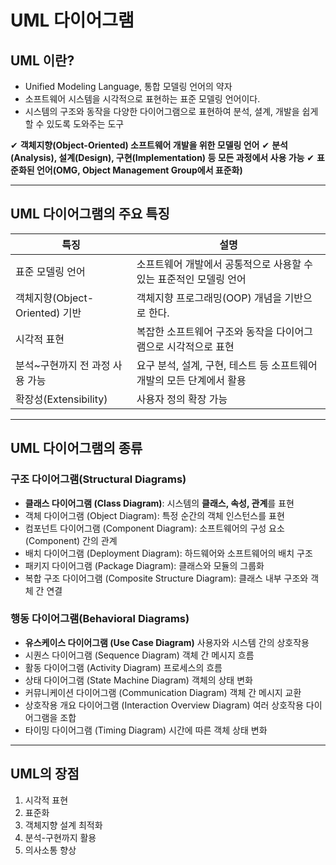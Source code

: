 # UML 다이어그램

## UML 이란?

- Unified Modeling Language, 통합 모델링 언어의 약자
- 소프트웨어 시스템을 시각적으로 표현하는 표준 모델링 언어이다.
- 시스템의 구조와 동작을 다양한 다이어그램으로 표현하여 분석, 셜계, 개발을 쉽게 할 수 있도록 도와주는 도구

✔ **객체지향(Object-Oriented) 소프트웨어 개발을 위한 모델링 언어**
✔ **분석(Analysis), 설계(Design), 구현(Implementation) 등 모든 과정에서 사용 가능**
✔ **표준화된 언어(OMG, Object Management Group에서 표준화)**

---

## UML 다이어그램의 주요 특징

| 특징                       | 설명                                        |
| ------------------------ | ----------------------------------------- |
| 표준 모델링 언어                | 소프트웨어 개발에서 공통적으로 사용할 수 있는 표준적인 모델링 언어     |
| 객체지향(Object-Oriented) 기반 | 객체지향 프로그래밍(OOP) 개념을 기반으로 한다.              |
| 시각적 표현                   | 복잡한 소프트웨어 구조와 동작을 다이어그램으로 시각적으로 표현        |
| 분석~구현까지 전 과정 사용 가능       | 요구 분석, 설계, 구현, 테스트 등 소프트웨어 개발의 모든 단계에서 활용 |
| 확장성(Extensibility)       | 사용자 정의 확장 가능                              |

---

## UML 다이어그램의 종류

### 구조 다이어그램(Structural Diagrams)

- **클래스 다이어그램 (Class Diagram)**: 시스템의 **클래스, 속성, 관계**를 표현
- 객체 다이어그램 (Object Diagram): 특정 순간의 객체 인스턴스를 표현
- 컴포넌트 다이어그램 (Component Diagram): 소프트웨어의 구성 요소(Component) 간의 관계
- 배치 다이어그램 (Deployment Diagram): 하드웨어와 소프트웨어의 배치 구조
- 패키지 다이어그램 (Package Diagram): 클래스와 모듈의 그룹화
- 복합 구조 다이어그램 (Composite Structure Diagram): 클래스 내부 구조와 객체 간 연결

### 행동 다이어그램(Behavioral Diagrams)

- **유스케이스 다이어그램 (Use Case Diagram)** 사용자와 시스템 간의 상호작용
- 시퀀스 다이어그램 (Sequence Diagram) 객체 간 메시지 흐름
- 활동 다이어그램 (Activity Diagram) 프로세스의 흐름
- 상태 다이어그램 (State Machine Diagram) 객체의 상태 변화
- 커뮤니케이션 다이어그램 (Communication Diagram) 객체 간 메시지 교환
- 상호작용 개요 다이어그램 (Interaction Overview Diagram) 여러 상호작용 다이어그램을 조합
- 타이밍 다이어그램 (Timing Diagram) 시간에 따른 객체 상태 변화

---

## UML의 장점

1. 시각적 표현
2. 표준화
3. 객체지향 설계 최적화
4. 분석-구현까지 활용
5. 의사소통 향상